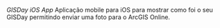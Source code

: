 *GISDay iOS App*
Aplicação mobile para iOS para mostrar como foi o seu GISDay permitindo enviar uma foto para o ArcGIS Online.


